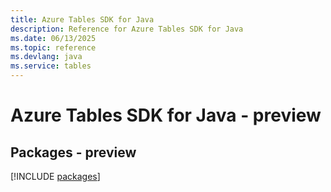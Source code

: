 ```yaml
---
title: Azure Tables SDK for Java
description: Reference for Azure Tables SDK for Java
ms.date: 06/13/2025
ms.topic: reference
ms.devlang: java
ms.service: tables
---
```

# Azure Tables SDK for Java - preview
## Packages - preview
[!INCLUDE [packages](tables-index.md)]